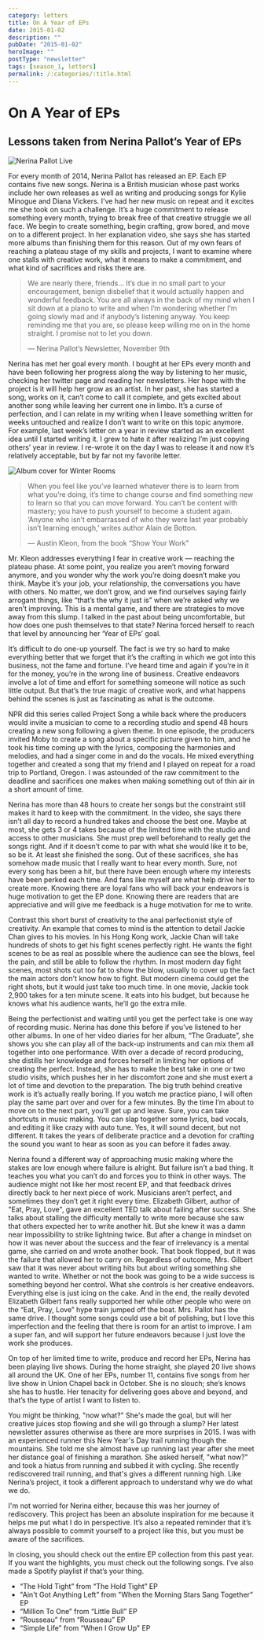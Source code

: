 ```yaml
---
category: letters
title: On A Year of EPs
date: 2015-01-02
description: ""
pubDate: "2015-01-02"
heroImage: ""
postType: "newsletter"
tags: [season_1, letters]
permalink: /:categories/:title.html
---
```


# On A Year of EPs

## Lessons taken from Nerina Pallot’s Year of EPs

![Nerina Pallot Live](http://gallery.tinyletterapp.com/b7acb1dd09358f1ed19f16a562a005fc08d42511/images/39f32af5-cf33-40bc-9f32-0ec5c34dcb5f.jpg)

For every month of 2014, Nerina Pallot has released an EP. Each EP contains five new songs. Nerina is a British musician whose past works include her own releases as well as writing and producing songs for Kylie Minogue and Diana Vickers. I've had her new music on repeat and it excites me she took on such a challenge. It’s a huge commitment to release something every month, trying to break free of that creative struggle we all face. We begin to create something, begin crafting, grow bored, and move on to a different project. In her explanation video, she says she has started more albums than finishing them for this reason. Out of my own fears of reaching a plateau stage of my skills and projects, I want to examine where one stalls with creative work, what it means to make a commitment, and what kind of sacrifices and risks there are.

> We are nearly there, friends… It’s due in no small part to your encouragement, benign disbelief that it would actually happen and wonderful feedback. You are all always in the back of my mind when I sit down at a piano to write and when I’m wondering whether I’m going slowly mad and if anybody’s listening anyway. You keep reminding me that you are, so please keep willing me on in the home straight. I promise not to let you down.
>
> — Nerina Pallot’s Newsletter, November 9th

Nerina has met her goal every month. I bought at her EPs every month and have been following her progress along the way by listening to her music,  checking her twitter page and reading her newsletters. Her hope with the project is it will help her grow as an artist. In her past, she has started a song, works on it, can’t come to call it complete, and gets excited about another song while leaving her current one in limbo. It’s a curse of perfection, and I can relate in my writing when I leave something written for weeks untouched and realize I don’t want to write on this topic anymore. For example, last week’s letter on a year in review started as an excellent idea until I started writing it. I grew to hate it after realizing I’m just copying others’ year in review. I re-wrote it on the day I was to release it and now it’s relatively acceptable, but by far not my favorite letter.

![Album cover for Winter Rooms](http://gallery.tinyletterapp.com/b7acb1dd09358f1ed19f16a562a005fc08d42511/images/7da126ed-4591-494f-a8d0-dabb53f690b8.jpg)

> When you feel like you’ve learned whatever there is to learn from what you’re doing, it’s time to change course and find something new to learn so that you can move forward. You can’t be content with mastery; you have to push yourself to become a student again. ‘Anyone who isn’t embarrassed of who they were last year probably isn’t learning enough,’ writes author Alain de Botton.
>
> — Austin Kleon, from the book “Show Your Work"

Mr. Kleon addresses everything I fear in creative work — reaching the plateau phase. At some point, you realize you aren’t moving forward anymore, and you wonder why the work you’re doing doesn’t make you think. Maybe it’s your job, your relationship, the conversations you have with others. No matter, we don’t grow, and we find ourselves saying fairly arrogant things, like “that’s the why it just is” when we’re asked why we aren’t improving. This is a mental game, and there are strategies to move away from this slump.  I talked in the past about being uncomfortable, but how does one push themselves to that state? Nerina forced herself to reach that level by announcing her ‘Year of EPs’ goal.

It’s difficult to do one-up yourself. The fact is we try so hard to make everything better that we forget that it’s the crafting in which we got into this business, not the fame and fortune. I’ve heard time and again if you’re in it for the money, you’re in the wrong line of business. Creative endeavors involve a lot of time and effort for something someone will notice as such little output. But that’s the true magic of creative work, and what happens behind the scenes is just as fascinating as what is the outcome.

NPR did this series called Project Song a while back where the producers would invite a musician to come to a recording studio and spend 48 hours creating a new song following a given theme. In one episode, the producers invited Moby to create a song about a specific picture given to him, and he took his time coming up with the lyrics, composing the harmonies and melodies, and had a singer come in and do the vocals. He mixed everything together and created a song that my friend and I played on repeat for a road trip to Portland, Oregon. I was astounded of the raw commitment to the deadline and sacrifices one makes when making something out of thin air in a short amount of time.

Nerina has more than 48 hours to create her songs but the constraint still makes it hard to keep with the commitment. In the video, she says there isn’t all day to record a hundred takes and choose the best one. Maybe at most, she gets 3 or 4 takes because of the limited time with the studio and access to other musicians. She must prep well beforehand to really get the songs right. And if it doesn’t come to par with what she would like it to be, so be it. At least she finished the song. Out of these sacrifices, she has somehow made music that I really want to hear every month. Sure, not every song has been a hit, but there have been enough where my interests have been perked each time. And fans like myself are what help drive her to create more. Knowing there are loyal fans who will back your endeavors is huge motivation to get the EP done. Knowing there are readers that are appreciative and will give me feedback is a huge motivation for me to write.

Contrast this short burst of creativity to the anal perfectionist style of creativity. An example that comes to mind is the attention to detail Jackie Chan gives to his movies. In his Hong Kong work, Jackie Chan will take hundreds of shots to get his fight scenes perfectly right. He wants the fight scenes to be as real as possible where the audience can see the blows, feel the pain, and still be able to follow the rhythm. In most modern day fight scenes, most shots cut too fat to show the blow, usually to cover up the fact the main actors don't know how to fight. But modern cinema could get the right shots, but it would just take too much time. In one movie, Jackie took 2,900 takes for a ten minute scene. It eats into his budget, but because he knows what his audience wants, he’ll go the extra mile.

Being the perfectionist and waiting until you get the perfect take is one way of recording music. Nerina has done this before if you’ve listened to her other albums. In one of her video diaries for her album, “The Graduate”, she shows you she can play all of the back-up instruments and can mix them all together into one performance. With over a decade of record producing, she distills her knowledge and forces herself in limiting her options of creating the perfect. Instead, she has to make the best take in one or two studio visits, which pushes her in her discomfort zone and she must exert a lot of time and devotion to the preparation. The big truth behind creative work is it’s actually really boring. If you watch me practice piano, I will often play the same part over and over for a few minutes. By the time I’m about to move on to the next part, you’ll get up and leave. Sure, you can take shortcuts in music making. You can slap together some lyrics, bad vocals, and editing it like crazy with auto tune. Yes, it will sound decent, but not different. It takes the years of deliberate practice and a devotion for crafting the sound you want to hear as soon as you can before it fades away.

Nerina found a different way of approaching music making where the stakes are low enough where failure is alright. But failure isn’t a bad thing. It teaches you what you can’t do and forces you to think in other ways. The audience might not like her most recent EP, and that feedback drives directly back to her next piece of work. Musicians aren’t perfect, and sometimes they don’t get it right every time. Elizabeth Gilbert, author of "Eat, Pray, Love", gave an excellent TED talk about failing after success. She talks about stalling the difficulty mentally to write more because she saw that others expected her to write another hit. But she knew it was a damn near impossibility to strike lightning twice. But after a change in mindset on how it was never about the success and the fear of irrelevancy is a mental game, she carried on and wrote another book. That book flopped, but it was the failure that allowed her to carry on. Regardless of outcome, Mrs. Gilbert saw that it was never about writing hits but about writing something she wanted to write. Whether or not the book was going to be a wide success is something beyond her control. What she controls is her creative endeavors. Everything else is just icing on the cake. And in the end, the really devoted Elizabeth Gilbert fans really supported her while other people who were on the “Eat, Pray, Love” hype train jumped off the boat. Mrs. Pallot has the same drive. I thought some songs could use a bit of polishing, but I love this imperfection and the feeling that there is room for an artist to improve. I am a super fan, and will support her future endeavors because I just love the work she produces.

On top of her limited time to write, produce and record her EPs, Nerina has been playing live shows. During the home straight, she played 20 live shows all around the UK. One of her EPs, number 11, contains five songs from her live show in Union Chapel back in October. She is no slouch; she’s knows she has to hustle. Her tenacity for delivering goes above and beyond, and that’s the type of artist I want to listen to.

You might be thinking, "now what?" She's made the goal, but will her creative juices stop flowing and she will go through a slump? Her latest newsletter assures otherwise as there are more surprises in 2015. I was with an experienced runner this New Year's Day trail running though the mountains. She told me she almost have up running last year after she meet her distance goal of finishing a marathon. She asked herself, "what now?" and took a hiatus from running and subbed it with cycling. She recently rediscovered trail running, and that's gives a different running high. Like Nerina’s project, it took a different approach to understand why we do what we do.

I'm not worried for Nerina either, because this was her journey of rediscovery. This project has been an absolute inspiration for me because it helps me put what I do in perspective. It’s also a repeated reminder that it’s always possible to commit yourself to a project like this, but you must be aware of the sacrifices.

In closing, you should check out the entire EP collection from this past year. If you want the highlights, you must check out the following songs. I’ve also made a Spotify playlist if that’s your thing.

- “The Hold Tight” from “The Hold Tight” EP
- "Ain't Got Anything Left” from "When the Morning Stars Sang Together” EP
- “Million To One” from “Little Bull” EP
- “Rousseau” from “Rousseau” EP
- “Simple Life” from “When I Grow Up" EP
